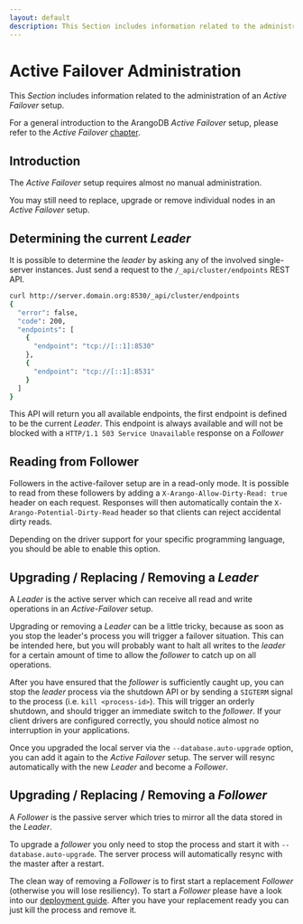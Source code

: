 ```yaml
---
layout: default
description: This Section includes information related to the administration of an Active Failoversetup
---
```

Active Failover Administration
==============================

This _Section_ includes information related to the administration of an _Active Failover_
setup.

For a general introduction to the ArangoDB _Active Failover_ setup, please refer
to the _Active Failover_ [chapter](architecture-deploymentmodes-activefailover.html).

Introduction
------------

The _Active Failover_ setup requires almost no manual administration.

You may still need to replace, upgrade or remove individual nodes
in an _Active Failover_ setup.


Determining the current _Leader_
--------------------------------

It is possible to determine the _leader_ by asking any of the involved single-server
instances. Just send a request to the `/_api/cluster/endpoints` REST API.

```bash
curl http://server.domain.org:8530/_api/cluster/endpoints
{
  "error": false,
  "code": 200,
  "endpoints": [
    {
      "endpoint": "tcp://[::1]:8530"
    },
    {
      "endpoint": "tcp://[::1]:8531"
    }
  ]
}
```

This API will return you all available endpoints, the first endpoint is defined to
be the current _Leader_. This endpoint is always available and will not be blocked
with a `HTTP/1.1 503 Service Unavailable` response on a _Follower_

Reading from Follower
---------------------

Followers in the active-failover setup are in a read-only mode. It is possible to read from these
followers by adding a `X-Arango-Allow-Dirty-Read: true` header on each request. Responses will then automatically
contain the `X-Arango-Potential-Dirty-Read` header so that clients can reject accidental dirty reads.

Depending on the driver support for your specific programming language, you should be able to enable this option.

Upgrading / Replacing / Removing a _Leader_
-------------------------------------------

A _Leader_ is the active server which can receive all read and write operations
in an _Active-Failover_ setup.

Upgrading or removing a _Leader_ can be a little tricky, because as soon as you
stop the leader's process you will trigger a failover situation. This can be intended
here, but you will probably want to halt all writes to the _leader_ for a certain
amount of time to allow the _follower_ to catch up on all operations.

After you have ensured that the _follower_ is sufficiently caught up, you can 
stop the _leader_ process via the shutdown API or by sending a `SIGTERM` signal
to the process (i.e. `kill <process-id>`). This will trigger an orderly shutdown,
and should trigger an immediate switch to the _follower_. If your client drivers
are configured correctly, you should notice almost no interruption in your
applications.

Once you upgraded the local server via the `--database.auto-upgrade` option,
you can add it again to the _Active Failover_ setup. The server will resync automatically
with the new _Leader_ and become a _Follower_.

Upgrading / Replacing / Removing a _Follower_
---------------------------------------------

A _Follower_ is the passive server which tries to mirror all the data stored in
the _Leader_.

To upgrade a _follower_ you only need to stop the process and start it
with `--database.auto-upgrade`. The server process will automatically resync
with the master after a restart.

The clean way of removing a _Follower_ is to first start a replacement _Follower_
(otherwise you will lose resiliency). To start a _Follower_ please have a look
into our [deployment guide](deployment-activefailover.html).
After you have your replacement ready you can just kill the process and remove it.
